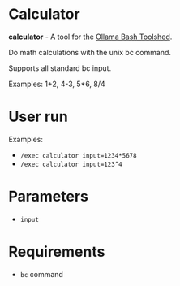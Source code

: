 # Calculator

**calculator** - A tool for the [Ollama Bash Toolshed](../../).

Do math calculations with the unix bc command. 

Supports all standard bc input. 

Examples: 1+2, 4-3, 5*6, 8/4

# User run

Examples:
* ```/exec calculator input=1234*5678```
* ```/exec calculator input=123^4```

# Parameters

- ```input``` 

# Requirements

- ```bc``` command
